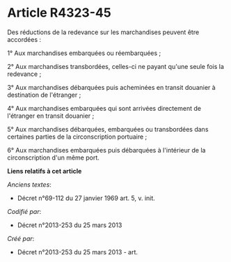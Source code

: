 # Article R4323-45

Des réductions de la redevance sur les marchandises peuvent être accordées :

1° Aux marchandises embarquées ou réembarquées ;

2° Aux marchandises transbordées, celles-ci ne payant qu'une seule fois la redevance ;

3° Aux marchandises débarquées puis acheminées en transit douanier à destination de l'étranger ;

4° Aux marchandises embarquées qui sont arrivées directement de l'étranger en transit douanier ;

5° Aux marchandises débarquées, embarquées ou transbordées dans certaines parties de la circonscription portuaire ;

6° Aux marchandises embarquées puis débarquées à l'intérieur de la circonscription d'un même port.

**Liens relatifs à cet article**

_Anciens textes_:

  - Décret n°69-112 du 27 janvier 1969 art. 5, v. init.

_Codifié par_:

  - Décret n°2013-253 du 25 mars 2013

_Créé par_:

  - Décret n°2013-253 du 25 mars 2013 - art.
